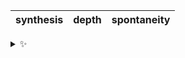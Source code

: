 | synthesis | depth | spontaneity |
| :-------: | :---: | :---------: |

<details>
  <summary>✨</summary>
  These words are chosen at random each day. New words will appear here tomorrow morning.
</details>